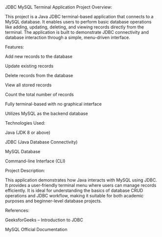 JDBC MySQL Terminal Application
Project Overview:

This project is a Java JDBC terminal-based application that connects to a MySQL database. It enables users to perform basic database operations like adding, updating, deleting, and viewing records directly from the terminal. The application is built to demonstrate JDBC connectivity and database interaction through a simple, menu-driven interface.

Features:

Add new records to the database

Update existing records

Delete records from the database

View all stored records

Count the total number of records

Fully terminal-based with no graphical interface

Utilizes MySQL as the backend database

Technologies Used:

Java (JDK 8 or above)

JDBC (Java Database Connectivity)

MySQL Database

Command-line Interface (CLI)

Project Description:

This application demonstrates how Java interacts with MySQL using JDBC. It provides a user-friendly terminal menu where users can manage records efficiently. It is ideal for understanding the basics of database CRUD operations and JDBC workflow, making it suitable for both academic purposes and beginner-level database projects.

References:

GeeksforGeeks – Introduction to JDBC

MySQL Official Documentation
